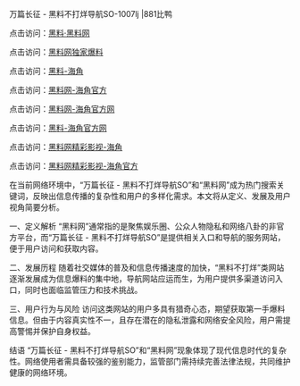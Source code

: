万篇长征 - 黑料不打烊导航SO-1007lj |881比鸭

点击访问：<a href="https://heiliaolvzlu3.pages.dev">黑料·黑料网</a>

点击访问：<a href="https://heiliaoyvnrda.pages.dev">黑料网独家爆料</a>

点击访问：<a href="https://heiliaoubleqx.pages.dev">黑料-海角</a>

点击访问：<a href="https://heiliaooxfe5rb.pages.dev">黑料网-海角官方</a>

点击访问：<a href="https://heiliaokof3cy.pages.dev">黑料网-海角官方网</a>

点击访问：<a href="https://heiliaoryrhyu.pages.dev">黑料-海角官方网</a>

点击访问：<a href="https://heiliao9wsbg3.pages.dev">黑料网精彩影视-海角</a>

点击访问：<a href="https://heiliao5s28gk.pages.dev">黑料网精彩影视-海角官方</a>

在当前网络环境中，“万篇长征 - 黑料不打烊导航SO”和“黑料网”成为热门搜索关键词，反映出信息传播的复杂性和用户的多样化需求。本文将从定义、发展及用户视角简要分析。

一、定义解析
“黑料网”通常指的是聚焦娱乐圈、公众人物隐私和网络八卦的非官方平台，而“万篇长征 - 黑料不打烊导航SO”是提供相关入口和导航的服务网站，便于用户访问和获取内容。

二、发展历程
随着社交媒体的普及和信息传播速度的加快，“黑料不打烊”类网站逐渐发展成为信息爆料的集中地，导航网站应运而生，为用户提供多渠道访问入口，同时也面临监管压力和技术挑战。

三、用户行为与风险
访问这类网站的用户多具有猎奇心态，期望获取第一手爆料信息。但由于内容真实性不一，且存在潜在的隐私泄露和网络安全风险，用户需提高警惕并保护自身权益。

结语
“万篇长征 - 黑料不打烊导航SO”和“黑料网”现象体现了现代信息时代的复杂性。网络使用者需具备较强的鉴别能力，监管部门需持续完善法律法规，共同维护健康的网络环境。
